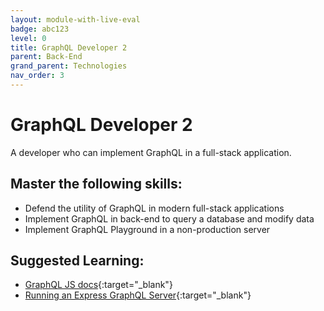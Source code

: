 ```yaml
---
layout: module-with-live-eval
badge: abc123
level: 0
title: GraphQL Developer 2
parent: Back-End
grand_parent: Technologies
nav_order: 3
---
```

# GraphQL Developer 2

A developer who can implement GraphQL in a full-stack application.

## Master the following skills:

- Defend the utility of GraphQL in modern full-stack applications
- Implement GraphQL in back-end to query a database and modify data
- Implement GraphQL Playground in a non-production server

## Suggested Learning:

- [GraphQL JS docs](https://graphql.org/graphql-js/){:target="\_blank"}
- [Running an Express GraphQL Server](https://graphql.org/graphql-js/running-an-express-graphql-server/){:target="\_blank"}
